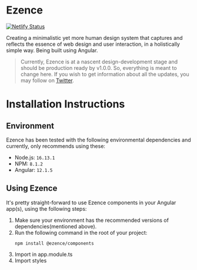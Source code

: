 # Ezence

[![Netlify Status](https://api.netlify.com/api/v1/badges/881e6e61-cdb2-4f03-9a36-acb09d05b499/deploy-status)](https://app.netlify.com/sites/ezencedocs/deploys)

Creating a minimalistic yet more human design system that captures and reflects the essence of web design and user interaction, in a holistically simple way. Being built using Angular.

> Currently, Ezence is at a nascent design-development stage and should be production ready by v1.0.0. So, everything is meant to change here. If you wish to get information about all the updates, you may follow on [Twitter](https://twitter.com/sahilbabbarrr).


# Installation Instructions

## Environment
Ezence has been tested with the following environmental dependencies and currently, only recommends using these:
- Node.js: `16.13.1`
- NPM: `8.1.2`
- Angular: `12.1.5`

## Using Ezence
It's pretty straight-forward to use Ezence components in your Angular app(s), using the following steps:
1. Make sure your environment has the recommended versions of dependencies(mentioned above).
2. Run the following command in the root of your project:
    ```angular2html
    npm install @ezence/components
    ```
3. Import in app.module.ts
4. Import styles

[comment]: <> (------)

[comment]: <> (Take a look at the source code of the playground application created using Ezence for reference.)
